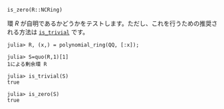 ```
is_zero(R::NCRing)
```

環 $R$ が自明であるかどうかをテストします。ただし、これを行うための推奨される方法は [`is_trivial`](@ref) です。

```jldoctest
julia> R, (x,) = polynomial_ring(QQ, [:x]);

julia> S=quo(R,1)[1]
1による剰余環 R

julia> is_trivial(S)
true

julia> is_zero(S)
true
```
